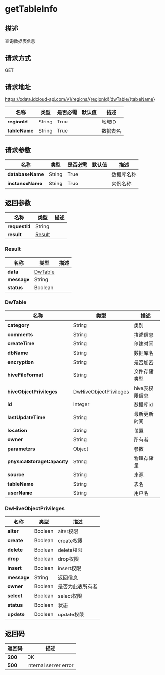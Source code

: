 # getTableInfo


## 描述
查询数据表信息

## 请求方式
GET

## 请求地址
https://xdata.jdcloud-api.com/v1/regions/{regionId}/dwTable/{tableName}

|名称|类型|是否必需|默认值|描述|
|---|---|---|---|---|
|**regionId**|String|True||地域ID|
|**tableName**|String|True||数据表名|

## 请求参数
|名称|类型|是否必需|默认值|描述|
|---|---|---|---|---|
|**databaseName**|String|True||数据库名称|
|**instanceName**|String|True||实例名称|


## 返回参数
|名称|类型|描述|
|---|---|---|
|**requestId**|String||
|**result**|[Result](##Result)||


### <a name="Result">Result</a>
|名称|类型|描述|
|---|---|---|
|**data**|[DwTable](##DwTable)||
|**message**|String||
|**status**|Boolean||
### <a name="DwTable">DwTable</a>
|名称|类型|描述|
|---|---|---|
|**category**|String|类别|
|**comments**|String|描述信息|
|**createTime**|String|创建时间|
|**dbName**|String|数据库名|
|**encryption**|String|是否加密|
|**hiveFileFormat**|String|文件存储类型|
|**hiveObjectPrivileges**|[DwHiveObjectPrivileges](##DwHiveObjectPrivileges)|hive表权限信息|
|**id**|Integer|数据库id|
|**lastUpdateTime**|String|最新更新时间|
|**location**|String|位置|
|**owner**|String|所有者|
|**parameters**|Object|参数|
|**physicalStorageCapacity**|String|物理存储量|
|**source**|String|来源|
|**tableName**|String|表名|
|**userName**|String|用户名|
### <a name="DwHiveObjectPrivileges">DwHiveObjectPrivileges</a>
|名称|类型|描述|
|---|---|---|
|**alter**|Boolean|alter权限|
|**create**|Boolean|create权限|
|**delete**|Boolean|delete权限|
|**drop**|Boolean|drop权限|
|**insert**|Boolean|insert权限|
|**message**|String|返回信息|
|**owner**|Boolean|是否为此表所有者|
|**select**|Boolean|select权限|
|**status**|Boolean|状态|
|**update**|Boolean|update权限|

## 返回码
|返回码|描述|
|---|---|
|**200**|OK|
|**500**|Internal server error|
